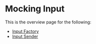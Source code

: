 # Mocking Input

This is the overview page for the following:
* [Input Factory](Input-Factory)
* [Input Sender](Input-Sender)
